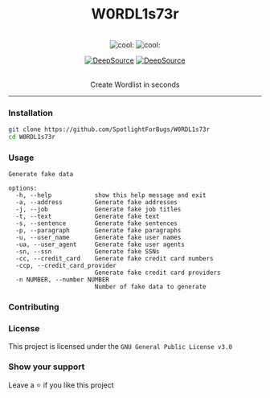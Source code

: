 <div align="center">
<h1 align="center">W0RDL1s73r</h1>
<br />
<img alt="cool: " src="https://img.shields.io/badge/cool-100%25-informational" />
<img alt="cool: " src="https://img.shields.io/badge/speed-89%25-green" >

[![DeepSource](https://deepsource.io/gh/SpotlightForBugs/W0RDL1s73r.svg/?label=active+issues&show_trend=true&token=zYAbT9a8ZaHAlz1eE4tw3O7N)](https://deepsource.io/gh/SpotlightForBugs/W0RDL1s73r/?ref=repository-badge)
[![DeepSource](https://deepsource.io/gh/SpotlightForBugs/W0RDL1s73r.svg/?label=resolved+issues&show_trend=true&token=zYAbT9a8ZaHAlz1eE4tw3O7N)](https://deepsource.io/gh/SpotlightForBugs/W0RDL1s73r/?ref=repository-badge)

<br>
Create Wordlist in seconds
</div>

---

### Installation

```bash
git clone https://github.com/SpotlightForBugs/W0RDL1s73r
cd W0RDL1s73r

```

### Usage

```
Generate fake data

options:
  -h, --help            show this help message and exit
  -a, --address         Generate fake addresses
  -j, --job             Generate fake job titles
  -t, --text            Generate fake text
  -s, --sentence        Generate fake sentences
  -p, --paragraph       Generate fake paragraphs
  -u, --user_name       Generate fake user names
  -ua, --user_agent     Generate fake user agents
  -sn, --ssn            Generate fake SSNs
  -cc, --credit_card    Generate fake credit card numbers
  -ccp, --credit_card_provider
                        Generate fake credit card providers
  -n NUMBER, --number NUMBER
                        Number of fake data to generate
```

### Contributing

### License

This project is licensed under the `GNU General Public License v3.0`

### Show your support

Leave a ⭐ if you like this project

